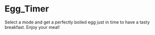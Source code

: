 # Egg_Timer
 Select a mode and get a perfectly boiled egg just in time to have a tasty breakfast. Enjoy your meal!

